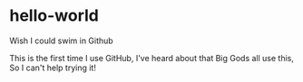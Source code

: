 # hello-world
Wish I could swim in Github

This is the first time I use GitHub, I've heard about that Big Gods all use this, So I can't help trying it!
